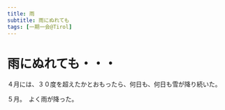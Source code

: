 ```yaml
---
title: 雨
subtitle: 雨にぬれても
tags: [一期一会@Tirol]
---
```


# 雨にぬれても・・・

４月には、３０度を超えたかとおもったら、何日も、何日も雪が降り続いた。

５月。　よく雨が降った。

